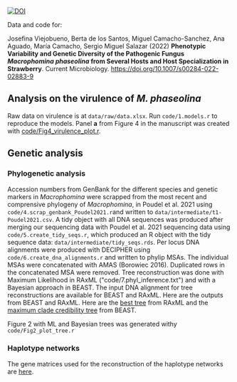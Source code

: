 
[![DOI](https://zenodo.org/badge/441181151.svg)](https://zenodo.org/badge/latestdoi/441181151)

Data and code for:

Josefina Viejobueno, Berta de los Santos, Miguel Camacho-Sanchez, Ana Aguado, María Camacho, Sergio Miguel Salazar (2022) **Phenotypic Variability and Genetic Diversity of the Pathogenic Fungus _Macrophomina phaseolina_ from Several Hosts and Host Specialization in Strawberry**. Current Microbiology. https://doi.org/10.1007/s00284-022-02883-9

## Analysis on the virulence of *M. phaseolina*

Raw data on virulence is at `data/raw/data.xlsx`. Run `code/1.models.r` to reproduce the models.
Panel **a** from Figure 4 in the manuscript was created with [code/Fig4_virulence_plot.r](code/Fig4_virulence_plot.r).

## Genetic analysis
### Phylogenetic analysis
Accession numbers from GenBank for the different species and genetic markers in _Macrophomina_ were scrapped from the most recent and comprensive phylogeny of _Macrophomina_, in Poudel et al. 2021 using `code/4.scrap_genbank_Poudel2021.r`and written to `data/intermediate/t1-Poudel2021.csv`.
A tidy object with all DNA sequences was produced after merging our sequencing data with Poudel et al. 2021 sequencing data using `code/5.create_tidy_seqs.r`, which produced an R object with the tidy sequence data: `data/intermediate/tidy_seqs.rds`.
Per locus DNA alignments were produced with DECIPHER using `code/6.create_dna_alignments.r` and written to phylip MSAs.
The individual MSAs were concatenated with AMAS (Borowiec 2016). Duplicated rows in the concatenated MSA were removed. Tree reconstruction was done with Maximum Likelihood in RAxML ("code/7.phyl_inference.txt") and with a Bayesian approach in BEAST.
The input DNA alignment for tree reconstructions are available for BEAST and RAxML.
Here are the outputs from BEAST and RAxML.
Here are the [best tree](data/intermediate/raxml/RAxML_bestTree.mp_nonDup.tree ) from RAxML and the [maximum clade credibility tree](data/intermediate/beast/mcct.tree) from BEAST.

Figure 2 with ML and Bayesian trees was generated withy `code/Fig2_plot_tree.r`

### Haplotype networks
The gene matrices used for the reconstruction of the haplotype networks are [here](genetic_matrices).

